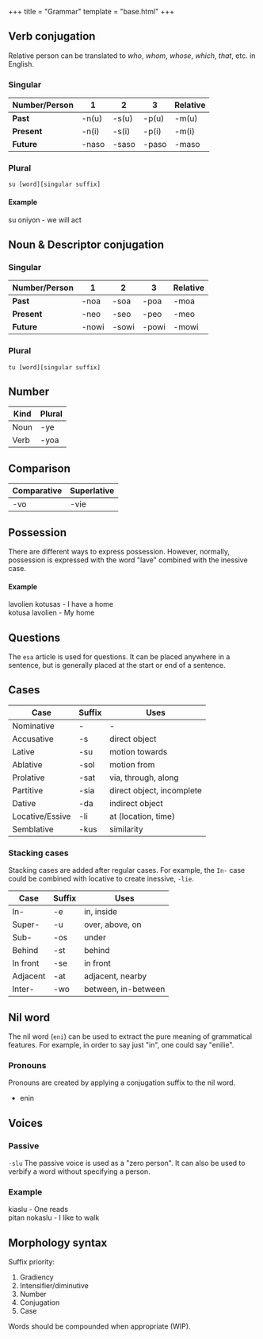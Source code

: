 +++
title = "Grammar"
template = "base.html"
+++
## Verb conjugation

Relative person can be translated to *who*, *whom*,
*whose*, *which*, *that*, etc. in English.

### Singular
| Number/Person | 1     | 2     | 3     | Relative |
| ------------- | ----- | ----- | ----- | -------- |
| **Past**      | -n(u) | -s(u) | -p(u) | -m(u)    |
| **Present**   | -n(i) | -s(i) | -p(i) | -m(i)    |
| **Future**    | -naso | -saso | -paso | -maso    |

### Plural
`su [word][singular suffix]`

#### Example
su oniyon - we will act

## Noun & Descriptor conjugation

### Singular
| Number/Person | 1     | 2     | 3     | Relative |
| ------------- | ----- | ----- | ----- | -------- |
| **Past**      | -noa  | -soa  | -poa  | -moa     |
| **Present**   | -neo  | -seo  | -peo  | -meo     |
| **Future**    | -nowi | -sowi | -powi | -mowi    |

### Plural
`tu [word][singular suffix]`

## Number

| Kind | Plural |
| ---- | ------ |
| Noun | -ye    |
| Verb | -yoa   |

## Comparison

| Comparative | Superlative |
| ----------- | ----------- |
| -vo         | -vie        |

## Possession

There are different ways to express possession.
However, normally, possession is expressed
with the word "lave" combined with the inessive
case.

#### Example

lavolien kotusas - I have a home  
kotusa lavolien - My home

## Questions

The `esa` article is used for questions. It can be placed
anywhere in a sentence, but is generally placed at the start
or end of a sentence.

## Cases

| Case            | Suffix | Uses                      |
| --------------- | ------ | ------------------------- |
| Nominative      | -      | -                         |
| Accusative      | -s     | direct object             |
| Lative          | -su    | motion towards            |
| Ablative        | -sol   | motion from               |
| Prolative       | -sat   | via, through, along       |
| Partitive       | -sia   | direct object, incomplete |
| Dative          | -da    | indirect object           |
| Locative/Essive | -li    | at (location, time)       |
| Semblative      | -kus   | similarity                |

### Stacking cases

Stacking cases are added after regular cases. For example,
the `In-` case could be combined with locative to create
inessive, `-lie`.

| Case     | Suffix | Uses                |
| -------- | ------ | ------------------- |
| In-      | -e     | in, inside          |
| Super-   | -u     | over, above, on     |
| Sub-     | -os    | under               |
| Behind   | -st    | behind              |
| In front | -se    | in front            |
| Adjacent | -at    | adjacent, nearby    |
| Inter-   | -wo    | between, in-between |

## Nil word

The nil word (`eni`) can be used to extract the pure meaning
of grammatical features. For example, in order to say just "in",
one could say "enilie".

### Pronouns

Pronouns are created by applying a conjugation suffix to the
nil word.

* enin

## Voices

### Passive

`-slu`
The passive voice is used as a "zero person". It can also be used
to verbify a word without specifying a person.

### Example

kiaslu - One reads  
pitan nokaslu - I like to walk

## Morphology syntax

Suffix priority:

1. Gradiency
2. Intensifier/diminutive
3. Number
4. Conjugation
5. Case

Words should be compounded when appropriate (WIP).